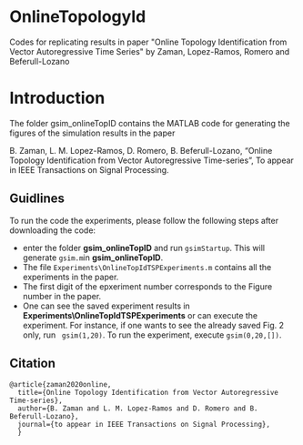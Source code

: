 # OnlineTopologyId
Codes for replicating results in paper "Online Topology Identification from Vector Autoregressive Time Series" by Zaman, Lopez-Ramos, Romero and Beferull-Lozano

# Introduction

The folder gsim_onlineTopID contains the MATLAB code for generating the figures of the simulation results in the paper

B. Zaman, L. M. Lopez-Ramos, D. Romero, B. Beferull-Lozano, “Online Topology Identification from Vector Autoregressive Time-series”, To appear in IEEE Transactions on Signal Processing. 


## Guidlines
To run the code the experiments, please follow the following steps after downloading the code:
* enter the folder **gsim_onlineTopID** and run ```gsimStartup```. This will generate ```gsim.m```in **gsim_onlineTopID**.
* The file ```Experiments\OnlineTopIdTSPExperiments.m``` contains all the experiments in the paper.
* The first digit of the epxeriment number corresponds to the Figure number in the paper.
* One can see the saved experiment results in **Experiments\OnlineTopIdTSPExperiments** or can execute the experiment. For instance, if one wants to see the already saved Fig. 2 only, run ``` gsim(1,20)```. To run the experiment, execute ```gsim(0,20,[])```.

## Citation
```
@article{zaman2020online,
  title={Online Topology Identification from Vector Autoregressive Time-series},
  author={B. Zaman and L. M. Lopez-Ramos and D. Romero and B. Beferull-Lozano},
  journal={to appear in IEEE Transactions on Signal Processing},
  }
